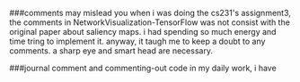 ###comments may mislead you
  when i was doing the cs231's assignment3, the comments in NetworkVisualization-TensorFlow was not consist with the original 
paper about saliency maps. i had spending so much energy and time tring to implement it. anyway, it taugh me to keep a doubt
to any comments. a sharp eye and smart head are necessary.

###journal comment and commenting-out code
  in my daily work, i have 
